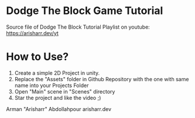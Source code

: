 # Dodge The Block Game Tutorial
Source file of Dodge The Block Tutorial Playlist on youtube: https://arisharr.dev/yt
# How to Use?
1. Create a simple 2D Project in unity.
2. Replace the "Assets" folder in Github Repository with the one with same name into your Projects Folder
3. Open "Main" scene in "Scenes" directory
4. Star the project and like the video ;)

Arman "Arisharr" Abdollahpour
arisharr.dev

